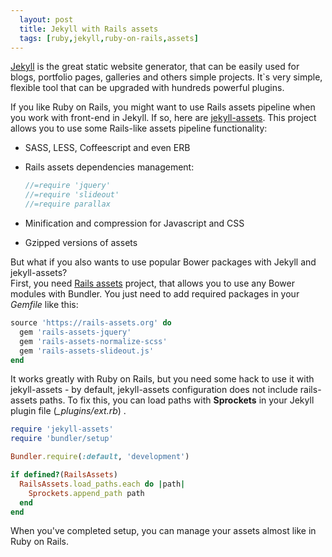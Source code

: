 ```yaml
---
  layout: post
  title: Jekyll with Rails assets
  tags: [ruby,jekyll,ruby-on-rails,assets]
---
```


[Jekyll](http://jekyllrb.com/) is the great static website generator, that can be easily used for blogs, portfolio pages, galleries and others simple projects. It`s very simple, flexible tool that can be upgraded with hundreds powerful plugins.  

If you like Ruby on Rails, you might want to use Rails assets pipeline when you work with front-end in Jekyll.
If so, here are [jekyll-assets](https://github.com/jekyll-assets/jekyll-assets). This project allows you to use some Rails-like assets pipeline functionality:

* SASS, LESS, Coffeescript and even ERB
* Rails assets dependencies management:  

  ``` javascript
  //=require 'jquery'
  //=require 'slideout'
  //=require parallax
  ```
* Minification and compression for Javascript and CSS
*  Gzipped versions of assets
 
But what if you also wants to use popular Bower packages with Jekyll and jekyll-assets?  
First, you need [Rails assets](https://rails-assets.org/) project, that allows you to use any Bower modules with Bundler. You just need to add required packages in your *Gemfile* like this:  

``` ruby
source 'https://rails-assets.org' do
  gem 'rails-assets-jquery'
  gem 'rails-assets-normalize-scss'
  gem 'rails-assets-slideout.js'
end
```

It works greatly with Ruby on Rails, but you need some hack to use it with jekyll-assets - by default, jekyll-assets configuration does not include rails-assets paths.  To fix this, you can load paths with **Sprockets** in your Jekyll plugin file (*_plugins/ext.rb*) .  

``` ruby
require 'jekyll-assets'
require 'bundler/setup'

Bundler.require(:default, 'development')

if defined?(RailsAssets)
  RailsAssets.load_paths.each do |path|
    Sprockets.append_path path
  end
end
```

When you've completed setup, you can manage your assets almost like in Ruby on Rails.
